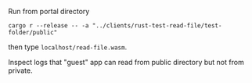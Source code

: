 Run from portal directory 

```
cargo r --release -- -a "../clients/rust-test-read-file/test-folder/public"
```

then type `localhost/read-file.wasm`.

Inspect logs that "guest" app can read from public directory but not from private.
